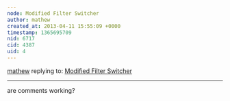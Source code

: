```yaml
---
node: Modified Filter Switcher
author: mathew
created_at: 2013-04-11 15:55:09 +0000
timestamp: 1365695709
nid: 6717
cid: 4387
uid: 4
---
```




[mathew](../profile/mathew) replying to: [Modified Filter Switcher](../notes/mathew/04-08-2013/modified-filter-switcher)

----
are comments working?